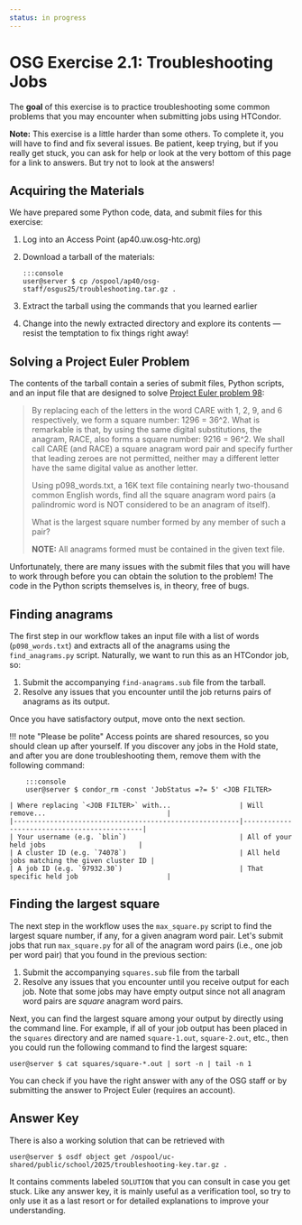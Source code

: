 ```yaml
---
status: in progress
---
```


# OSG Exercise 2.1: Troubleshooting Jobs

The **goal** of this exercise is to practice troubleshooting some common problems
that you may encounter when submitting jobs using HTCondor.

**Note:** This exercise is a little harder than some others.
To complete it, you will have to find and fix several issues.
Be patient, keep trying, but if you really get stuck,
you can ask for help or look at the very bottom of this page for a link to answers.
But try not to look at the answers!

## Acquiring the Materials

We have prepared some Python code, data, and submit files for this exercise:

1.  Log into an Access Point (ap40.uw.osg-htc.org)
1.  Download a tarball of the materials:

        :::console
        user@server $ cp /ospool/ap40/osg-staff/osgus25/troubleshooting.tar.gz .

3.  Extract the tarball using the commands that you learned earlier
4.  Change into the newly extracted directory and explore its contents&nbsp;—
    resist the temptation to fix things right away!

## Solving a Project Euler Problem

The contents of the tarball contain a series of submit files, Python scripts, and an input file 
that are designed to solve [Project Euler problem 98](https://projecteuler.net/problem=98):

> By replacing each of the letters in the word CARE with 1, 2, 9, and 6 respectively, we form a square number: 1296 =
> 36^2. What is remarkable is that, by using the same digital substitutions, the anagram, RACE, also forms a square
> number: 9216 = 96^2. We shall call CARE (and RACE) a square anagram word pair and specify further that leading zeroes
> are not permitted, neither may a different letter have the same digital value as another letter.
>
> Using p098_words.txt, a 16K text file containing nearly two-thousand common English words, find all the square
> anagram word pairs (a palindromic word is NOT considered to be an anagram of itself).
>
> What is the largest square number formed by any member of such a pair?
>
> **NOTE:** All anagrams formed must be contained in the given text file.

Unfortunately, there are many issues with the submit files that you will have to work through
before you can obtain the solution to the problem!
The code in the Python scripts themselves is, in theory, free of bugs.

## Finding anagrams

The first step in our workflow takes an input file with a list of words (`p098_words.txt`)
and extracts all of the anagrams using the `find_anagrams.py` script.
Naturally, we want to run this as an HTCondor job, so:

1. Submit the accompanying `find-anagrams.sub` file from the tarball.
1. Resolve any issues that you encounter until the job returns pairs of anagrams as its output.

Once you have satisfactory output, move onto the next section.

!!! note "Please be polite"
    Access points are shared resources, so you should clean up after yourself.
    If you discover any jobs in the Hold state, and after you are done troubleshooting them,
    remove them with the following command:

        :::console
        user@server $ condor_rm -const 'JobStatus =?= 5' <JOB FILTER>

    | Where replacing `<JOB FILTER>` with...                 | Will remove...                              |
    |--------------------------------------------------------|---------------------------------------------|
    | Your username (e.g. `blin`)                            | All of your held jobs                       |
    | A cluster ID (e.g. `74078`)                            | All held jobs matching the given cluster ID |
    | A job ID (e.g. `97932.30`)                             | That specific held job                      |

## Finding the largest square

The next step in the workflow uses the `max_square.py` script to find the largest square number,
if any, for a given anagram word pair.
Let's submit jobs that run `max_square.py` for all of the anagram word pairs (i.e., one job per word pair)
that you found in the previous section:

1. Submit the accompanying `squares.sub` file from the tarball
1. Resolve any issues that you encounter until you receive output for each job.
   Note that some jobs may have empty output since not all anagram word pairs are *square* anagram word pairs.

Next, you can find the largest square among your output by directly using the command line.
For example, if all of your job output has been placed in the `squares` directory
and are named `square-1.out`, `square-2.out`, etc.,
then you could run the following command to find the largest square:

``` console
user@server $ cat squares/square-*.out | sort -n | tail -n 1
```

You can check if you have the right answer with any of the OSG staff
or by submitting the answer to Project Euler (requires an account).

## Answer Key

There is also a working solution that can be retrieved with

``` console
user@server $ osdf object get /ospool/uc-shared/public/school/2025/troubleshooting-key.tar.gz .
```

It contains comments labeled `SOLUTION` that you can consult in case you get stuck.
Like any answer key, it is mainly useful as a verification tool,
so try to only use it as a last resort or for detailed explanations to improve your understanding.
